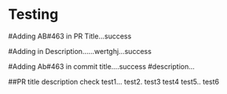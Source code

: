 # Testing

#Adding AB#463 in PR Title...success

#Adding in Description......wertghj...success


#Adding Ab#463 in commit title....success
#description...

##PR title description check
test1...
test2.
test3
test4
test5..
test6
